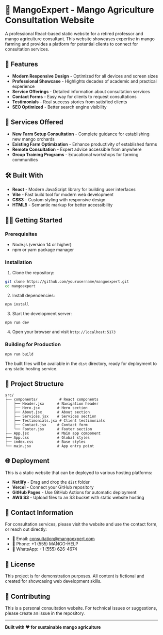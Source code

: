 # 🥭 MangoExpert - Mango Agriculture Consultation Website

A professional React-based static website for a retired professor and mango agriculture consultant. This website showcases expertise in mango farming and provides a platform for potential clients to connect for consultation services.

## 🌟 Features

- **Modern Responsive Design** - Optimized for all devices and screen sizes
- **Professional Showcase** - Highlights decades of academic and practical experience
- **Service Offerings** - Detailed information about consultation services
- **Contact Forms** - Easy way for clients to request consultations
- **Testimonials** - Real success stories from satisfied clients
- **SEO Optimized** - Better search engine visibility

## 🚀 Services Offered

- **New Farm Setup Consultation** - Complete guidance for establishing new mango orchards
- **Existing Farm Optimization** - Enhance productivity of established farms
- **Remote Consultation** - Expert advice accessible from anywhere
- **Group Training Programs** - Educational workshops for farming communities

## 🛠️ Built With

- **React** - Modern JavaScript library for building user interfaces
- **Vite** - Fast build tool for modern web development
- **CSS3** - Custom styling with responsive design
- **HTML5** - Semantic markup for better accessibility

## 🏃‍♂️ Getting Started

### Prerequisites
- Node.js (version 14 or higher)
- npm or yarn package manager

### Installation

1. Clone the repository:
```bash
git clone https://github.com/yourusername/mangoexpert.git
cd mangoexpert
```

2. Install dependencies:
```bash
npm install
```

3. Start the development server:
```bash
npm run dev
```

4. Open your browser and visit `http://localhost:5173`

### Building for Production

```bash
npm run build
```

The built files will be available in the `dist` directory, ready for deployment to any static hosting service.

## 📁 Project Structure

```
src/
├── components/          # React components
│   ├── Header.jsx      # Navigation header
│   ├── Hero.jsx        # Hero section
│   ├── About.jsx       # About section
│   ├── Services.jsx    # Services section
│   ├── Testimonials.jsx # Client testimonials
│   ├── Contact.jsx     # Contact form
│   └── Footer.jsx      # Footer section
├── App.jsx             # Main app component
├── App.css             # Global styles
├── index.css           # Base styles
└── main.jsx            # App entry point
```

## 🌐 Deployment

This is a static website that can be deployed to various hosting platforms:

- **Netlify** - Drag and drop the `dist` folder
- **Vercel** - Connect your GitHub repository
- **GitHub Pages** - Use GitHub Actions for automatic deployment
- **AWS S3** - Upload files to an S3 bucket with static website hosting

## 📧 Contact Information

For consultation services, please visit the website and use the contact form, or reach out directly:

- 📧 Email: consultation@mangoexpert.com
- 📱 Phone: +1 (555) MANGO-HELP
- 💬 WhatsApp: +1 (555) 626-4674

## 📄 License

This project is for demonstration purposes. All content is fictional and created for showcasing web development skills.

## 🤝 Contributing

This is a personal consultation website. For technical issues or suggestions, please create an issue in the repository.

---

**Built with ❤️ for sustainable mango agriculture**

